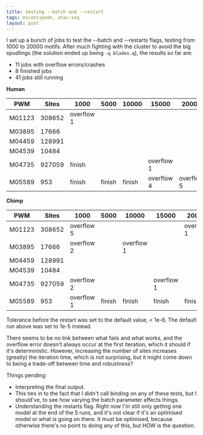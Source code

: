 ```yaml
---
title: testing --batch and --restart
tags: mscentipede, atac-seq
layout: post
---
```


I set up a bunch of jobs to test the --batch and --restarts flags, testing from 1000 to 20000 motifs. After much fighting with the cluster to avoid the big spudlings (the solution ended up being `-q blades.q`), the results so far are:

* 11 jobs with overflow errors/crashes
* 8 finished jobs
* 41 jobs still running

**Human**

PWM | Sites | 1000 | 5000 | 10000 | 15000 | 20000 | default
----|-------|------|------|-------|-------|-------|--------
M01123 | 308652 | overflow 1 | | | | | overflow 1
M03895 | 17666 | | | | | | finish
M04459 | 128991 | | | | | | finish
M04539 | 10484 | | | | | | finish
M04735 | 927059 | finish | | | overflow 1 | | finish
M05589 | 953 | finish | finish | finish | overflow 4 | overflow 5 | finish

**Chimp**

PWM | Sites | 1000 | 5000 | 10000 | 15000 | 20000 | default
----|-------|------|------|-------|-------|-------|--------
M01123 | 308652 | overflow 5 | | | | overflow 1 | finish
M03895 | 17666 | overflow 2 | | overflow 1 | | | finish
M04459 | 128991 | | | | | | finish
M04539 | 10484 | | | | | | finish
M04735 | 927059 | overflow 2 | | | overflow 1 | | finish
M05589 | 953 | overflow 1 | finish | finish | finish | finish | finish

Tolerance before the restart was set to the default value, < 1e-6. The default run above was set to 1e-5 instead. 

There seems to be no link between what fails and what works, and the overflow error doesn't always occur at the first iteration, which it should if it's deterministic. However, increasing the number of sites increases (greatly) the iteration time, which is not surprising, but it might come down to being a trade-off between time and robustness?

Things pending:

* Interpreting the final output. 
* This ties in to the fact that I didn't call binding on any of these tests, but I should've, to see how varying the batch parameter affects things. 
* Understanding the restarts flag. Right now I'm still only getting one model at the end of the 5 runs, and it's not clear if it's an optimised model or what is going on there. It must be optimised, because otherwise there's no point to doing any of this, but HOW is the question. 